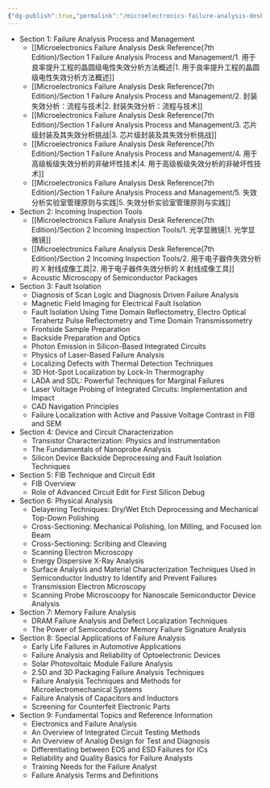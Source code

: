 ```yaml
---
{"dg-publish":true,"permalink":"/microelectronics-failure-analysis-desk-reference-7th-edition/content/"}
---
```



- Section 1: Failure Analysis Process and Management 
	- [[Microelectronics Failure Analysis Desk Reference(7th Edition)/Section 1 Failure Analysis Process and Management/1. 用于良率提升工程的晶圆级电性失效分析方法概述\|1. 用于良率提升工程的晶圆级电性失效分析方法概述]]
	- [[Microelectronics Failure Analysis Desk Reference(7th Edition)/Section 1 Failure Analysis Process and Management/2. 封装失效分析：流程与技术\|2. 封装失效分析：流程与技术]]
	- [[Microelectronics Failure Analysis Desk Reference(7th Edition)/Section 1 Failure Analysis Process and Management/3. 芯片级封装及其失效分析挑战\|3. 芯片级封装及其失效分析挑战]]
	- [[Microelectronics Failure Analysis Desk Reference(7th Edition)/Section 1 Failure Analysis Process and Management/4. 用于高级板级失效分析的非破坏性技术\|4. 用于高级板级失效分析的非破坏性技术]]
	- [[Microelectronics Failure Analysis Desk Reference(7th Edition)/Section 1 Failure Analysis Process and Management/5. 失效分析实验室管理原则与实践\|5. 失效分析实验室管理原则与实践]]
- Section 2: Incoming Inspection Tools
	- [[Microelectronics Failure Analysis Desk Reference(7th Edition)/Section 2 Incoming Inspection Tools/1. 光学显微镜\|1. 光学显微镜]]
	- [[Microelectronics Failure Analysis Desk Reference(7th Edition)/Section 2 Incoming Inspection Tools/2. 用于电子器件失效分析的 X 射线成像工具\|2. 用于电子器件失效分析的 X 射线成像工具]]
	- Acoustic Microscopy of Semiconductor Packages
- Section 3: Fault Isolation
	- Diagnosis of Scan Logic and Diagnosis Driven Failure Analysis
	- Magnetic Field Imaging for Electrical Fault Isolation
	- Fault Isolation Using Time Domain Reflectometry, Electro Optical Terahertz Pulse Reflectometry and Time Domain Transmissometry
	- Frontside Sample Preparation
	- Backside Preparation and Optics
	- Photon Emission in Silicon-Based Integrated Circuits
	- Physics of Laser-Based Failure Analysis
	- Localizing Defects with Thermal Detection Techniques
	- 3D Hot-Spot Localization by Lock-In Thermography
	- LADA and SDL: Powerful Techniques for Marginal Failures
	- Laser Voltage Probing of Integrated Circuits: Implementation and Impact
	- CAD Navigation Principles
	- Failure Localization with Active and Passive Voltage Contrast in FIB and SEM
- Section 4: Device and Circuit Characterization
	- Transistor Characterization: Physics and Instrumentation
	- The Fundamentals of Nanoprobe Analysis
	- Silicon Device Backside Deprocessing and Fault Isolation Techniques
- Section 5: FIB Technique and Circuit Edit
	- FIB Overview
	- Role of Advanced Circuit Edit for First Silicon Debug
- Section 6: Physical Analysis
	- Delayering Techniques: Dry/Wet Etch Deprocessing and Mechanical Top-Down Polishing
	- Cross-Sectioning: Mechanical Polishing, Ion Milling, and Focused Ion Beam
	- Cross-Sectioning: Scribing and Cleaving
	- Scanning Electron Microscopy
	- Energy Dispersive X-Ray Analysis
	- Surface Analysis and Material Characterization Techniques Used in Semiconductor Industry to Identify and Prevent Failures
	- Transmission Electron Microscopy
	- Scanning Probe Microscoopy for Nanoscale Semiconductor Device Analysis
- Section 7: Memory Failure Analysis 
	- DRAM Failure Analysis and Defect Localization Techniques
	- The Power of Semiconductor Memory Failure Signature Analysis
- Section 8: Special Applications of Failure Analysis
	- Early Life Failures in Automotive Applications
	- Failure Analysis and Reliability of Optoelectronic Devices
	- Solar Photovoltaic Module Failure Analysis
	- 2.5D and 3D Packaging Failure Analysis Techniques
	- Failure Analysis Techniques and Methods for Microelectromechanical Systems
	- Failure Analysis of Capacitors and Inductors
	- Screening for Counterfeit Electronic Parts
- Section 9: Fundamental Topics and Reference Information
	- Electronics and Failure Analysis
	- An Overview of Integrated Circuit Testing Methods
	- An Overview of Analog Design for Test and Diagnosis
	- Differentiating between EOS and ESD Failures for ICs
	- Reliability and Quality Basics for Failure Analysts
	- Training Needs for the Failure Analyst
	- Failure Analysis Terms and Definitions